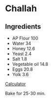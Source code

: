 # Challah

## Ingredients

* AP Flour	100
* Water	34
* Honey	12.6
* Yeast	2.4
* Salt	1.8
* Vegetable oil	14.8
* Eggs	20.8
* Yolk	3.6


[Calculator](https://docs.google.com/spreadsheets/d/1b4GokCHrNeh0JbNpaCcuFq91qGb5GeFlS39a5iowvoM/edit?gid=890593636#gid=890593636&range=A1) 

Bake for 25-30 min.
